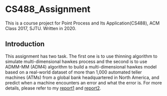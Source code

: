 # CS488_Assignment
This is a course project for Point Process and Its Application(CS488), ACM Class 2017, SJTU. Written in 2020.

## Introduction
This assignment has two task. The first one is to use thinning algorithm to simulate multi-dimensional hawkes process and the second is to use ADMM-MM (ADM4) algorithm to build a multi-dimensional hawkes model based on a real-world dataset of more than 1,000 automated teller machines (ATMs) from a global bank headquartered in North America, and predict when a machine encounters an error and what the error is.
For more details, please refer to my [report1](docs/report1.pdf) and [report2](docs/report2.pdf).
